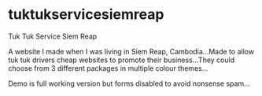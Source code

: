 # tuktukservicesiemreap

Tuk Tuk Service Siem Reap

A website I made when I was living in Siem Reap, Cambodia...Made to allow tuk tuk drivers cheap websites to promote their business...They could choose from 3 different packages in multiple colour themes...

Demo is full working version but forms disabled to avoid nonsense spam...
